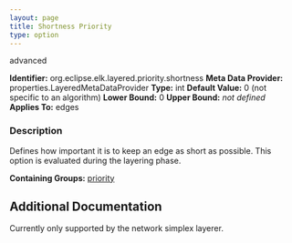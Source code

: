 ```yaml
---
layout: page
title: Shortness Priority
type: option
---
```

advanced

**Identifier:** org.eclipse.elk.layered.priority.shortness
**Meta Data Provider:** properties.LayeredMetaDataProvider
**Type:** int
**Default Value:**  0  (not specific to an algorithm)
**Lower Bound:**  0
**Upper Bound:** *not defined*
**Applies To:** edges

### Description
Defines how important it is to keep an edge as short as possible. This option is evaluated during the layering phase.

**Containing Groups:** [priority](org-eclipse-elk-layered-priority)

## Additional Documentation

Currently only supported by the network simplex layerer.
